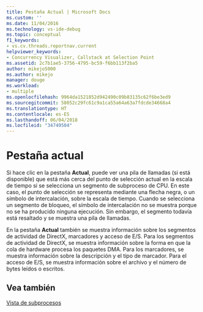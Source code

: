 ```yaml
---
title: Pestaña Actual | Microsoft Docs
ms.custom: ''
ms.date: 11/04/2016
ms.technology: vs-ide-debug
ms.topic: conceptual
f1_keywords:
- vs.cv.threads.reportnav.current
helpviewer_keywords:
- Concurrency Visualizer, Callstack at Selection Point
ms.assetid: 2c7b1ae5-3756-4795-bc59-f6bb113f2ba5
author: mikejo5000
ms.author: mikejo
manager: douge
ms.workload:
- multiple
ms.openlocfilehash: 9964da1521852d942490c09b83135c62f6be3ed9
ms.sourcegitcommit: 58052c29fc61c9a1ca55a64a63a7fdcde34668a4
ms.translationtype: HT
ms.contentlocale: es-ES
ms.lasthandoff: 06/04/2018
ms.locfileid: "34749504"
---
```

# <a name="current-tab"></a>Pestaña actual
Si hace clic en la pestaña **Actual**, puede ver una pila de llamadas (si está disponible) que está más cerca del punto de selección actual en la escala de tiempo si se selecciona un segmento de subproceso de CPU.  En este caso, el punto de selección se representa mediante una flecha negra, o un símbolo de intercalación, sobre la escala de tiempo. Cuando se selecciona un segmento de bloqueo, el símbolo de intercalación no se muestra porque no se ha producido ninguna ejecución. Sin embargo, el segmento todavía está resaltado y se muestra una pila de llamadas.  
  
 En la pestaña **Actual** también se muestra información sobre los segmentos de actividad de DirectX, marcadores y acceso de E/S.  Para los segmentos de actividad de DirectX, se muestra información sobre la forma en que la cola de hardware procesa los paquetes DMA.  Para los marcadores, se muestra información sobre la descripción y el tipo de marcador.  Para el acceso de E/S, se muestra información sobre el archivo y el número de bytes leídos o escritos.  
  
## <a name="see-also"></a>Vea también  
 [Vista de subprocesos](../profiling/threads-view-parallel-performance.md)